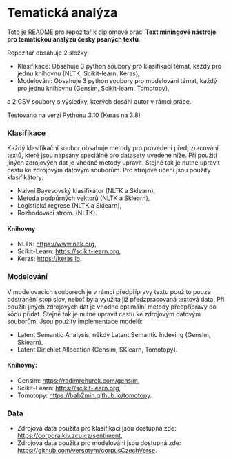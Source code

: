 # Tematická analýza
Toto je README pro repozitář k diplomové práci **Text miningové nástroje pro tematickou analýzu česky psaných textů**.

Repozitář obsahuje 2 složky:
- Klasifikace: Obsahuje 3 python soubory pro klasifikaci témat, každý pro jednu knihovnu (NLTK, Scikit-learn, Keras),
- Modelování: Obsahuje 3 python soubory pro modelování témat, každý pro jednu knihovnu (Gensim, Scikit-learn, Tomotopy),

a 2 CSV soubory s výsledky, kterých dosáhl autor v rámci práce.

Testováno na verzi Pythonu 3.10 (Keras na 3.8)

### Klasifikace
Každý klasifikační soubor obsahuje metody pro provedení předpzracování textů, které jsou napsány speciálně pro datasety
uvedené níže. Při použití jiných zdrojových dat je vhodné metody upravit. Stejně tak je nutné upravit cestu ke zdrojovým
datovým souborům. Pro strojové učení jsou použity klasifikátory: 
- Naivní Bayesovský klasifikátor (NLTK a Sklearn),
- Metoda podpůrných vektorů (NLTK a Sklearn),
- Logistická regrese (NLTK a Sklearn),
- Rozhodovací strom. (NLTK).

#### Knihovny
- NLTK: https://www.nltk.org,
- Scikit-Learn: https://scikit-learn.org,
- Keras: https://keras.io.

### Modelování
V modelovacích souborech je v rámci předpřípravy textu použito pouze odstranění stop slov, neboť byla využita
již předzpracovaná textová data. Při použití jiných zdrojových dat je vhodné optimální metody předpřípravy do kódu
přídat. Stejně tak je nutné upravit cestu ke zdrojovým datovým souborům. Jsou použity implementace modelů:
- Latent Semantic Analysis, někdy Latent Semantic Indexing (Gensim, Sklearn),
- Latent Dirichlet Allocation (Gensim, SKlearn, Tomotopy).

#### Knihovny:
- Gensim: https://radimrehurek.com/gensim,
- Scikit-Learn: https://scikit-learn.org,
- Tomotopy: https://bab2min.github.io/tomotopy.

### Data
- Zdrojová data použita pro klasifikaci jsou dostupná zde: https://corpora.kiv.zcu.cz/sentiment,
- Zdrojová data použita pro modelování jsou dostupná zde: https://github.com/versotym/corpusCzechVerse.